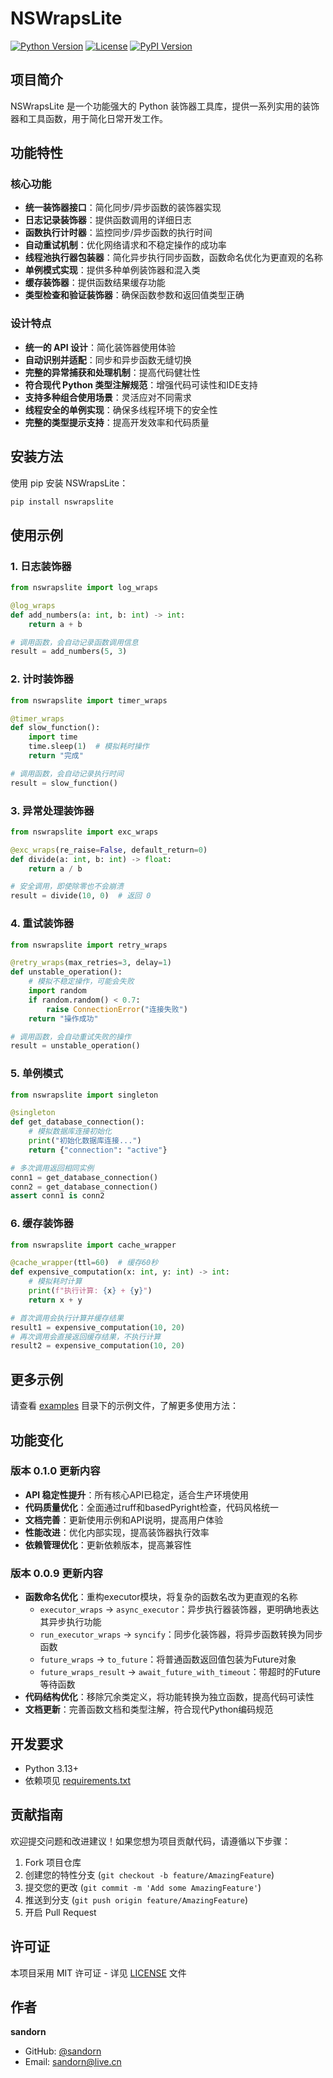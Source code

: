 # NSWrapsLite

[![Python Version](https://img.shields.io/badge/python-3.13+-blue.svg)](https://www.python.org/downloads/)
[![License](https://img.shields.io/badge/license-MIT-green.svg)](https://opensource.org/licenses/MIT)
[![PyPI Version](https://badge.fury.io/py/nswrapslite.svg)](https://pypi.org/project/nswrapslite/)

## 项目简介

NSWrapsLite 是一个功能强大的 Python 装饰器工具库，提供一系列实用的装饰器和工具函数，用于简化日常开发工作。

## 功能特性

### 核心功能
- **统一装饰器接口**：简化同步/异步函数的装饰器实现
- **日志记录装饰器**：提供函数调用的详细日志
- **函数执行计时器**：监控同步/异步函数的执行时间
- **自动重试机制**：优化网络请求和不稳定操作的成功率
- **线程池执行器包装器**：简化异步执行同步函数，函数命名优化为更直观的名称
- **单例模式实现**：提供多种单例装饰器和混入类
- **缓存装饰器**：提供函数结果缓存功能
- **类型检查和验证装饰器**：确保函数参数和返回值类型正确

### 设计特点
- **统一的 API 设计**：简化装饰器使用体验
- **自动识别并适配**：同步和异步函数无缝切换
- **完整的异常捕获和处理机制**：提高代码健壮性
- **符合现代 Python 类型注解规范**：增强代码可读性和IDE支持
- **支持多种组合使用场景**：灵活应对不同需求
- **线程安全的单例实现**：确保多线程环境下的安全性
- **完整的类型提示支持**：提高开发效率和代码质量

## 安装方法

使用 pip 安装 NSWrapsLite：

```bash
pip install nswrapslite
```

## 使用示例

### 1. 日志装饰器

```python
from nswrapslite import log_wraps

@log_wraps
def add_numbers(a: int, b: int) -> int:
    return a + b

# 调用函数，会自动记录函数调用信息
result = add_numbers(5, 3)
```

### 2. 计时装饰器

```python
from nswrapslite import timer_wraps

@timer_wraps
def slow_function():
    import time
    time.sleep(1)  # 模拟耗时操作
    return "完成"

# 调用函数，会自动记录执行时间
result = slow_function()
```

### 3. 异常处理装饰器

```python
from nswrapslite import exc_wraps

@exc_wraps(re_raise=False, default_return=0)
def divide(a: int, b: int) -> float:
    return a / b

# 安全调用，即使除零也不会崩溃
result = divide(10, 0)  # 返回 0
```

### 4. 重试装饰器

```python
from nswrapslite import retry_wraps

@retry_wraps(max_retries=3, delay=1)
def unstable_operation():
    # 模拟不稳定操作，可能会失败
    import random
    if random.random() < 0.7:
        raise ConnectionError("连接失败")
    return "操作成功"

# 调用函数，会自动重试失败的操作
result = unstable_operation()
```

### 5. 单例模式

```python
from nswrapslite import singleton

@singleton
def get_database_connection():
    # 模拟数据库连接初始化
    print("初始化数据库连接...")
    return {"connection": "active"}

# 多次调用返回相同实例
conn1 = get_database_connection()
conn2 = get_database_connection()
assert conn1 is conn2
```

### 6. 缓存装饰器

```python
from nswrapslite import cache_wrapper

@cache_wrapper(ttl=60)  # 缓存60秒
def expensive_computation(x: int, y: int) -> int:
    # 模拟耗时计算
    print(f"执行计算: {x} + {y}")
    return x + y

# 首次调用会执行计算并缓存结果
result1 = expensive_computation(10, 20)
# 再次调用会直接返回缓存结果，不执行计算
result2 = expensive_computation(10, 20)
```

## 更多示例

请查看 [examples](examples/) 目录下的示例文件，了解更多使用方法：

## 功能变化

### 版本 0.1.0 更新内容
- **API 稳定性提升**：所有核心API已稳定，适合生产环境使用
- **代码质量优化**：全面通过ruff和basedPyright检查，代码风格统一
- **文档完善**：更新使用示例和API说明，提高用户体验
- **性能改进**：优化内部实现，提高装饰器执行效率
- **依赖管理优化**：更新依赖版本，提高兼容性

### 版本 0.0.9 更新内容
- **函数命名优化**：重构executor模块，将复杂的函数名改为更直观的名称
  - `executor_wraps` → `async_executor`：异步执行器装饰器，更明确地表达其异步执行功能
  - `run_executor_wraps` → `syncify`：同步化装饰器，将异步函数转换为同步函数
  - `future_wraps` → `to_future`：将普通函数返回值包装为Future对象
  - `future_wraps_result` → `await_future_with_timeout`：带超时的Future等待函数
- **代码结构优化**：移除冗余类定义，将功能转换为独立函数，提高代码可读性
- **文档更新**：完善函数文档和类型注解，符合现代Python编码规范

## 开发要求

- Python 3.13+
- 依赖项见 [requirements.txt](requirements.txt)

## 贡献指南

欢迎提交问题和改进建议！如果您想为项目贡献代码，请遵循以下步骤：

1. Fork 项目仓库
2. 创建您的特性分支 (`git checkout -b feature/AmazingFeature`)
3. 提交您的更改 (`git commit -m 'Add some AmazingFeature'`)
4. 推送到分支 (`git push origin feature/AmazingFeature`)
5. 开启 Pull Request

## 许可证

本项目采用 MIT 许可证 - 详见 [LICENSE](LICENSE) 文件

## 作者

**sandorn**
- GitHub: [@sandorn](https://github.com/sandorn)
- Email: sandorn@live.cn